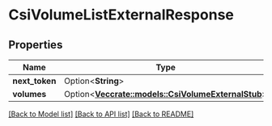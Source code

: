 # CsiVolumeListExternalResponse

## Properties

| Name           | Type                                                                              | Description | Notes      |
| -------------- | --------------------------------------------------------------------------------- | ----------- | ---------- |
| **next_token** | Option<**String**>                                                                |             | [optional] |
| **volumes**    | Option<[**Vec<crate::models::CsiVolumeExternalStub>**](CSIVolumeExternalStub.md)> |             | [optional] |

[[Back to Model list]](../README.md#documentation-for-models)
[[Back to API list]](../README.md#documentation-for-api-endpoints)
[[Back to README]](../README.md)
